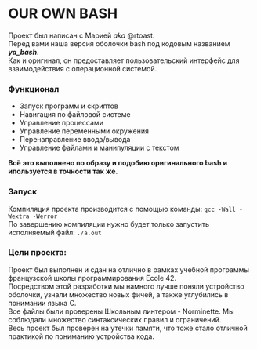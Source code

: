 OUR OWN BASH
============
Проект был написан с Марией _aka_ @rtoast.  
Перед вами наша версия оболочки bash под кодовым названием ***ya_bash***.  
Как и оригинал, он предоставляет пользовательский интерфейс для взаимодействия с операционной системой. 

### Функционал
- Запуск программ и скриптов
- Навигация по файловой системе
- Управление процессами
- Управление переменными окружения
- Перенаправление ввода/вывода
- Управление файлами и манипуляции с текстом
  
**Всё это выполнено по образу и подобию оригинального bash и ипользуется в точности так же.**  

### Запуск
Компиляция проекта производится с помощью команды: `gcc -Wall -Wextra -Werror`  
По завершению компиляции нужно будет только запустить исполняемый файл: `./a.out`

### Цели проекта:
Проект был выполнен и сдан на отлично в рамках учебной программы французской школы программирования Ecole 42.  
Посредством этой разработки мы намного лучше поняли устройство оболочки, узнали множество новых фичей, а также углубились в понимании языка C.  
Все файлы были проверены Школьным линтером - Norminette. Мы соблюдали множество синтаксических правил и ограничений.   
Весь проект был проверен на утечки памяти, что тоже стало отличной практикой по пониманию устройства кода.
